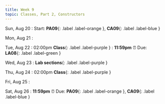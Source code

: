 ```yaml
---
title: Week 9
topic: Classes, Part 2, Constructors
---
```

Sun, Aug 20
: Start: **PA09**{: .label .label-orange }, **CA09**{: .label .label-blue }


Mon, Aug 21
: 

Tue, Aug 22
: 02:00pm **Class**{: .label .label-purple }
: **11:59pm**  ⏰  Due: **LA08**{: .label .label-green }


Wed, Aug 23
: **Lab sections**{: .label .label-purple }


Thu, Aug 24
: 02:00pm **Class**{: .label .label-purple } 


Fri, Aug 25
: 

Sat, Aug 26
: **11:59pm**  ⏰  Due: **PA09**{: .label .label-orange }, **CA09**{: .label .label-blue }


